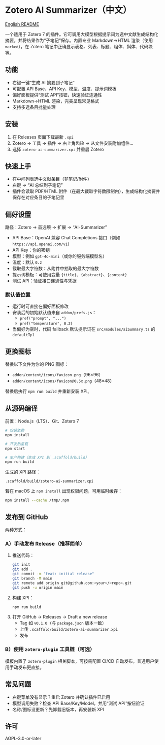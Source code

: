# Zotero AI Summarizer（中文）

[English README](./README.md)

一个适用于 Zotero 7 的插件。它可调用大模型根据提示词为选中文献生成结构化摘要，并将结果作为“子笔记”保存。内置专业 Markdown→HTML 渲染（使用 `marked`），在 Zotero 笔记中正确显示表格、列表、标题、粗体、斜体、代码块等。

## 功能

- 右键一键“生成 AI 摘要到子笔记”
- 可配置 API Base、API Key、模型、温度、提示词模板
- 偏好面板提供“测试 API”按钮，快速验证连通性
- Markdown→HTML 渲染，完美呈现常见格式
- 支持多选条目批量处理

## 安装

1. 在 Releases 页面下载最新 `.xpi`
2. Zotero → 工具 → 插件 → 右上角齿轮 → 从文件安装附加组件…
3. 选择 `zotero-ai-summarizer.xpi` 并重启 Zotero

## 快速上手

- 在中间列表选中文献条目（非笔记/附件）
- 右键 → “AI 总结到子笔记”
- 插件会读取 PDF/HTML 附件（在最大截取字符数限制内），生成结构化摘要并保存在对应条目的子笔记里

## 偏好设置

路径：Zotero → 首选项 → 扩展 → “AI-Summarizer”

- API Base：OpenAI 兼容 Chat Completions 接口（例如 `https://api.openai.com/v1`）
- API Key：你的密钥
- 模型：例如 `gpt-4o-mini`（或你的服务端模型名）
- 温度：默认 `0.2`
- 截取最大字符数：从附件中抽取的最大字符数
- 提示词模板：可使用变量 `{title}`、`{abstract}`、`{content}`
- 测试 API：验证接口连通性与凭据

### 默认值位置

- 运行时可直接在偏好面板修改
- 安装后的初始默认值来自 `addon/prefs.js`：
  - `pref("prompt", "...")`
  - `pref("temperature", 0.2)`
- 当偏好为空时，代码 fallback 默认提示词在 `src/modules/aiSummary.ts` 的 `defaultTpl`

## 更换图标

替换以下文件为你的 PNG 图标：
- `addon/content/icons/favicon.png`（96×96）
- `addon/content/icons/favicon@0.5x.png`（48×48）

替换后执行 `npm run build` 并重新安装 XPI。

## 从源码编译

前置：Node.js（LTS）、Git、Zotero 7

```bash
# 安装依赖
npm install

# 开发热重载
npm start

# 生产构建（生成 XPI 到 .scaffold/build）
npm run build
```

生成的 XPI 路径：

```
.scaffold/build/zotero-ai-summarizer.xpi
```

若在 macOS 上 `npm install` 出现权限问题，可用临时缓存：

```bash
npm install --cache /tmp/.npm
```

## 发布到 GitHub

两种方式：

### A）手动发布 Release（推荐简单）

1. 推送代码：
   ```bash
   git init
   git add .
   git commit -m "feat: initial release"
   git branch -M main
   git remote add origin git@github.com:<your>/<repo>.git
   git push -u origin main
   ```
2. 构建 XPI：
   ```bash
   npm run build
   ```
3. 打开 GitHub → Releases → Draft a new release
   - Tag 如 `v0.1.0`（与 `package.json` 版本一致）
   - 上传 `.scaffold/build/zotero-ai-summarizer.xpi`
   - 发布

### B）使用 `zotero-plugin` 工具链（可选）

模板内置了 `zotero-plugin` 相关脚本，可按需配置 CI/CD 自动发布。普通用户使用手动发布更直接。

## 常见问题

- 右键菜单没有显示？重启 Zotero 并确认插件已启用
- 模型调用失败？检查 API Base/Key/Model，并用“测试 API”按钮验证
- 名称/图标没更新？先卸载旧版本，再安装新 XPI

## 许可

AGPL-3.0-or-later 